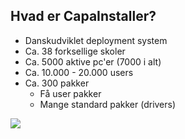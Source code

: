 ## Hvad er CapaInstaller?

- Danskudviklet deployment system
- Ca. 38 forksellige skoler
- Ca. 5000 aktive pc'er (7000 i alt)
- Ca. 10.000 - 20.000 users
- Ca. 300 pakker
  - Få user pakker
  - Mange standard pakker (drivers)
<img src="{{asset_folder}}/Pck_count.png" data-autoplay>